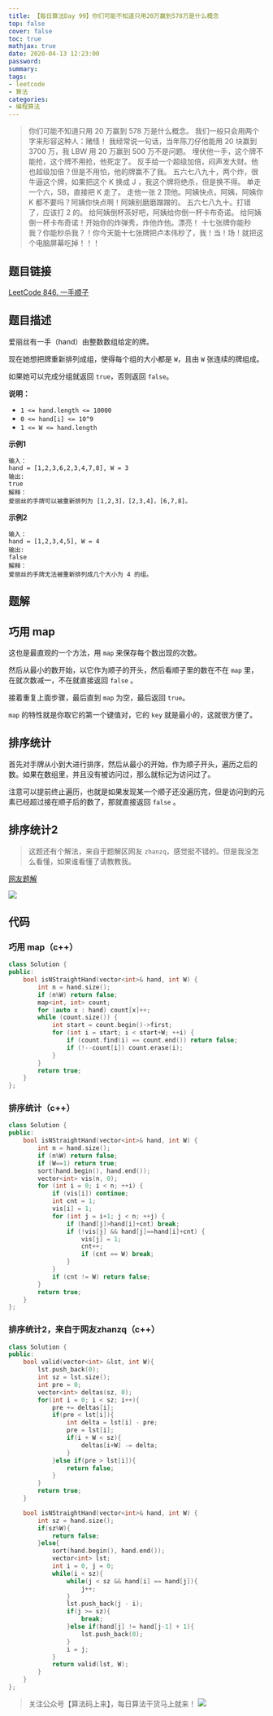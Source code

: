 ```yaml
---
title: 【每日算法Day 99】你们可能不知道只用20万赢到578万是什么概念
top: false
cover: false
toc: true
mathjax: true
date: 2020-04-13 12:23:00
password:
summary:
tags:
- leetcode
- 算法
categories:
- 编程算法
---
```


> 你们可能不知道只用 20 万赢到 578 万是什么概念。
我们一般只会用两个字来形容这种人：赌怪！
我经常说一句话，当年陈刀仔他能用 20 块赢到 3700 万，我 LBW 用 20 万赢到 500 万不是问题。
埋伏他一手，这个牌不能抢，这个牌不用抢，他死定了。
反手给一个超级加倍，闷声发大财。他也超级加倍？但是不用怕，他的牌赢不了我。
五六七八九十，两个炸，很牛逼这个牌，如果把这个 K 换成 J ，我这个牌将绝杀，但是换不得。
单走一个六，SB，直接把 K 走了。
走他一张 2 顶他。阿姨快点，阿姨，阿姨你 K 都不要吗？阿姨你快点啊！阿姨别磨磨蹭蹭的。
五六七八九十。打错了，应该打 2 的。
给阿姨倒杯茶好吧，阿姨给你倒一杯卡布奇诺。
给阿姨倒一杯卡布奇诺！开始你的炸弹秀，炸他炸他。漂亮！
十七张牌你能秒我？你能秒杀我？！你今天能十七张牌把卢本伟秒了，我！当！场！就把这个电脑屏幕吃掉！！！

## 题目链接
[LeetCode 846. 一手顺子](https://leetcode-cn.com/problems/hand-of-straights/ "LeetCode 846. 一手顺子")

## 题目描述
爱丽丝有一手（hand）由整数数组给定的牌。 

现在她想把牌重新排列成组，使得每个组的大小都是 `W`，且由 `W` 张连续的牌组成。

如果她可以完成分组就返回 `true`，否则返回 `false`。

**说明：**
* `1 <= hand.length <= 10000`
* `0 <= hand[i] <= 10^9`
* `1 <= W <= hand.length`

**示例1**
```text
输入：
hand = [1,2,3,6,2,3,4,7,8], W = 3
输出:
true
解释：
爱丽丝的手牌可以被重新排列为 [1,2,3]，[2,3,4]，[6,7,8]。
```

**示例2**
```text
输入：
hand = [1,2,3,4,5], W = 4
输出:
false
解释：
爱丽丝的手牌无法被重新排列成几个大小为 4 的组。
```

## 题解
## 巧用 map
这也是最直观的一个方法，用 `map` 来保存每个数出现的次数。

然后从最小的数开始，以它作为顺子的开头，然后看顺子里的数在不在 `map` 里，在就次数减一，不在就直接返回 `false` 。

接着重复上面步骤，最后直到 `map` 为空，最后返回 `true`。

`map` 的特性就是你取它的第一个键值对，它的 `key` 就是最小的，这就很方便了。

## 排序统计
首先对手牌从小到大进行排序，然后从最小的开始，作为顺子开头，遍历之后的数。如果在数组里，并且没有被访问过，那么就标记为访问过了。

注意可以提前终止遍历，也就是如果发现某一个顺子还没遍历完，但是访问到的元素已经超过接在顺子后的数了，那就直接返回 `false` 。

## 排序统计2
> 这题还有个解法，来自于题解区网友 `zhanzq`，感觉挺不错的。但是我没怎么看懂，如果谁看懂了请教教我。

[网友题解](https://leetcode-cn.com/problems/hand-of-straights/solution/onlognsuan-fa-by-zhanzq/ "网友题解")

![](1.jpg)

## 代码
### 巧用 map（c++）
```cpp
class Solution {
public:
    bool isNStraightHand(vector<int>& hand, int W) {
        int n = hand.size();
        if (n%W) return false;
        map<int, int> count;
        for (auto x : hand) count[x]++;
        while (count.size()) {
            int start = count.begin()->first;
            for (int i = start; i < start+W; ++i) {
                if (count.find(i) == count.end()) return false;
                if (!--count[i]) count.erase(i);
            }
        }
        return true;
    }
};
```

### 排序统计（c++）
```cpp
class Solution {
public:
    bool isNStraightHand(vector<int>& hand, int W) {
        int n = hand.size();
        if (n%W) return false;
        if (W==1) return true;
        sort(hand.begin(), hand.end());
        vector<int> vis(n, 0);
        for (int i = 0; i < n; ++i) {
            if (vis[i]) continue;
            int cnt = 1;
            vis[i] = 1;
            for (int j = i+1; j < n; ++j) {
                if (hand[j]>hand[i]+cnt) break;
                if (!vis[j] && hand[j]==hand[i]+cnt) {
                    vis[j] = 1;
                    cnt++;
                    if (cnt == W) break;
                }
            }
            if (cnt != W) return false;
        }
        return true;
    }
};
```

### 排序统计2，来自于网友zhanzq（c++）
```cpp
class Solution {
public:
    bool valid(vector<int> &lst, int W){
        lst.push_back(0);
        int sz = lst.size();
        int pre = 0;
        vector<int> deltas(sz, 0);
        for(int i = 0; i < sz; i++){
            pre += deltas[i];
            if(pre < lst[i]){
                int delta = lst[i] - pre;
                pre = lst[i];
                if(i + W < sz){
                    deltas[i+W] -= delta;
                }
            }else if(pre > lst[i]){
                return false;
            }
        }
        return true;
    }

    bool isNStraightHand(vector<int>& hand, int W) {
        int sz = hand.size();
        if(sz%W){
            return false;
        }else{
            sort(hand.begin(), hand.end());
            vector<int> lst;
            int i = 0, j = 0;
            while(i < sz){
                while(j < sz && hand[i] == hand[j]){
                    j++;
                }
                lst.push_back(j - i);
                if(j >= sz){
                    break;
                }else if(hand[j] != hand[j-1] + 1){
                    lst.push_back(0);
                }
                i = j;
            }
            return valid(lst, W);
        }
    }
};
```

> 关注公众号【算法码上来】，每日算法干货马上就来！
![](/medias/contact.jpg)